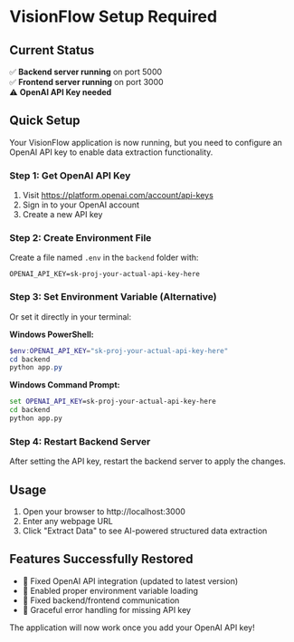 # VisionFlow Setup Required

## Current Status
✅ **Backend server running** on port 5000  
✅ **Frontend server running** on port 3000  
⚠️ **OpenAI API Key needed**

## Quick Setup

Your VisionFlow application is now running, but you need to configure an OpenAI API key to enable data extraction functionality.

### Step 1: Get OpenAI API Key
1. Visit https://platform.openai.com/account/api-keys
2. Sign in to your OpenAI account
3. Create a new API key

### Step 2: Create Environment File
Create a file named `.env` in the `backend` folder with:

```
OPENAI_API_KEY=sk-proj-your-actual-api-key-here
```

### Step 3: Set Environment Variable (Alternative)
Or set it directly in your terminal:

**Windows PowerShell:**
```powershell
$env:OPENAI_API_KEY="sk-proj-your-actual-api-key-here"
cd backend
python app.py
```

**Windows Command Prompt:**
```cmd
set OPENAI_API_KEY=sk-proj-your-actual-api-key-here
cd backend
python app.py
```

### Step 4: Restart Backend Server
After setting the API key, restart the backend server to apply the changes.

## Usage
1. Open your browser to http://localhost:3000
2. Enter any webpage URL 
3. Click "Extract Data" to see AI-powered structured data extraction

## Features Successfully Restored
- 🔧 Fixed OpenAI API integration (updated to latest version)
- 🔧 Enabled proper environment variable loading
- 🔧 Fixed backend/frontend communication
- 🔧 Graceful error handling for missing API key

The application will now work once you add your OpenAI API key!
